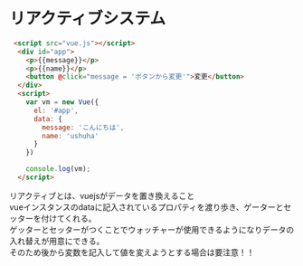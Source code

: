 # リアクティブシステム
```html
 <script src="vue.js"></script>
  <div id="app">
    <p>{{message}}</p>
    <p>{{name}}</p>
    <button @click="message = 'ボタンから変更'">変更</button>
  </div>
  <script>
    var vm = new Vue({
      el: '#app',
      data: {
        message: 'こんにちは',
        name: 'ushuha'
      }
    })

    console.log(vm);
  </script>
```
リアクティブとは、vuejsがデータを置き換えること  
vueインスタンスのdataに記入されているプロパティを渡り歩き、ゲーターとセッターを付けてくれる。  
ゲッターとセッターがつくことでウォッチャーが使用できるようになりデータの入れ替えが用意にできる。  
そのため後から変数を記入して値を変えようとする場合は要注意！！
